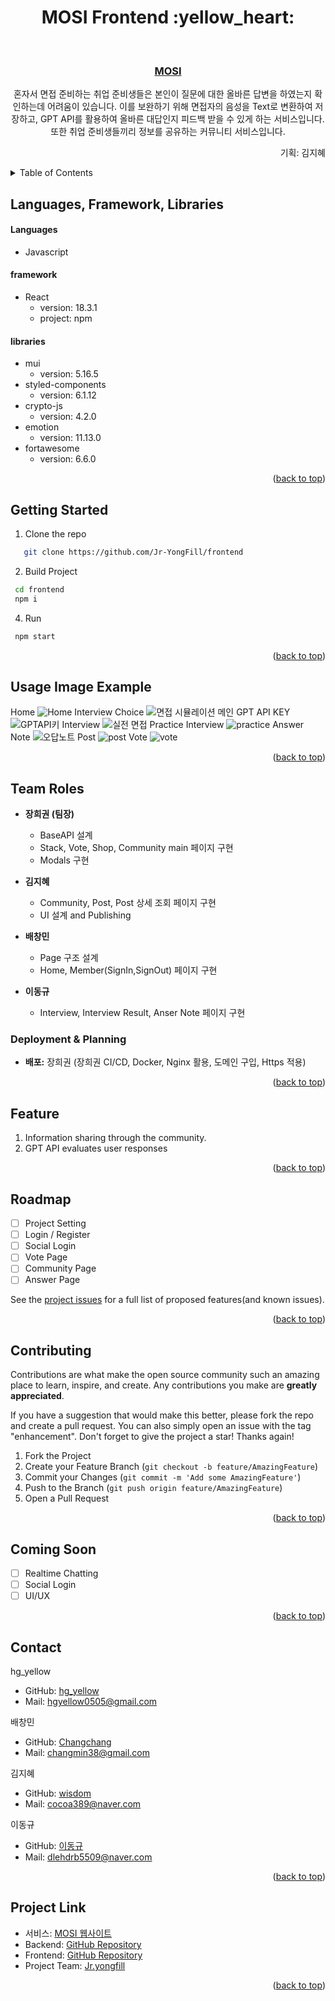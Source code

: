 <div align="center">
  <h1>MOSI Frontend :yellow_heart:</h1>
</div>
<a id="top"></a>

<!-- PROJECT LOGO -->
<br />
<div align="center">

<h3 align="center"><a href="http://www.mosi.digital/">MOSI</a></h3>

  <p align="center">   
    혼자서 면접 준비하는 취업 준비생들은 본인이 질문에 대한 올바른 답변을 하였는지 확인하는데 어려움이
있습니다. 이를 보완하기 위해 면접자의 음성을 Text로 변환하여 저장하고, GPT API를 활용하여 올바른 대답인지 피드백 받을 수 있게 하는 서비스입니다. 또한 취업 준비생들끼리 정보를 공유하는 커뮤니티 서비스입니다. 
    <br />
  <p align="right">
      기획: 김지혜
</div>


<!-- TABLE OF CONTENTS -->
<details>
  <summary>Table of Contents</summary>
  <ol>
    <li><a href="#languages-framework-libraries">Languages, Framework, Libraries</a></li>
    <li><a href="#getting-started">Getting Started</a></li>
    <li><a href="#usage-image-example">Usage Image Example</a></li>
    <li><a href="#team-roles">Team Roles</a></li>
    <li><a href="#feature">Feature</a></li>
    <li><a href="#roadmap">Roadmap</a></li>
    <li><a href="#contributing">Contributing</a></li>
    <li><a href="#coming-soon">Coming Soon</a></li>
    <li><a href="#contact">Contact</a></li>
    <li><a href="#project-link">Project Link</a></li>
  </ol>
</details>

<!-- LANGUAGES, LIBRARIES, AND TOOLS USED -->
## Languages, Framework, Libraries
#### Languages
* Javascript

#### framework
* React
    - version: 18.3.1
    - project: npm

#### libraries
* mui
   - version: 5.16.5
* styled-components
    - version: 6.1.12
* crypto-js
   - version: 4.2.0
* emotion
    - version: 11.13.0
* fortawesome
    - version: 6.6.0


<p align="right">(<a href="#top">back to top</a>)</p>

<!-- GETTING STARTED -->
## Getting Started
1.  Clone the repo
```sh
   git clone https://github.com/Jr-YongFill/frontend
  ```
2. Build Project
  ```sh
   cd frontend
   npm i
  ```

4. Run
  ```sh
   npm start
  ```

<p align="right">(<a href="#top">back to top</a>)</p>

<!-- USAGE EXAMPLES -->
## Usage Image Example
Home
![Home](https://github.com/user-attachments/assets/cddcf02c-eaf7-4dd3-8b23-c02fdd36b0bc)
Interview Choice
![면접 시뮬레이션 메인](https://github.com/user-attachments/assets/3924ed8d-3c16-44c5-9e7e-f89522f2458d)
GPT API KEY
![GPTAPI키](https://github.com/user-attachments/assets/6c51b27d-8ccf-4eca-b8f4-a0b1955caac8)
Interview
![실전 면접](https://github.com/user-attachments/assets/bc810764-eb8d-48cf-af2d-ccaf0cab5049)
Practice Interview
![practice](https://github.com/user-attachments/assets/89e436ae-404a-4697-a039-b1b5c43502f6)
Answer Note
![오답노트](https://github.com/user-attachments/assets/1ee2ad5d-dc33-416d-aa2e-e0b1fa7daa51)
Post
![post](https://github.com/user-attachments/assets/c06f2a3d-0640-4c95-b658-5784b0742435)
Vote
![vote](https://github.com/user-attachments/assets/e70f3b1e-4c8b-4f87-b5d9-6ffeb6402062)

<p align="right">(<a href="#top">back to top</a>)</p>

<!-- Team Roles -->
## Team Roles
- **장희권 (팀장)**
  - BaseAPI  설계
  - Stack, Vote, Shop, Community main 페이지 구현
  - Modals 구현

- **김지혜**
  - Community, Post, Post 상세 조회 페이지 구현
  - UI 설계 and Publishing

- **배창민**
  - Page 구조 설계
  - Home, Member(SignIn,SignOut) 페이지 구현
    
- **이동규**
  - Interview, Interview Result, Anser Note 페이지 구현


### Deployment & Planning
- **배포:** 장희권 (장희권 CI/CD, Docker, Nginx 활용, 도메인 구입, Https 적용)

<p align="right">(<a href="#top">back to top</a>)</p>

<!-- FEATURE EXAMPLES -->
## Feature
1. Information sharing through the community.
2. GPT API evaluates user responses

<p align="right">(<a href="#top">back to top</a>)</p>

<!-- ROADMAP -->
## Roadmap
- [ ] Project Setting
- [ ] Login / Register
- [ ] Social Login 
- [ ] Vote Page
- [ ] Community Page
- [ ] Answer Page

See the [project issues](https://github.com/Jr-YongFill/frontend/issues) for a full list of proposed features(and known issues).

<p align="right">(<a href="#top">back to top</a>)</p>

<!-- CONTRIBUTING -->
## Contributing

Contributions are what make the open source community such an amazing place to learn, inspire, and create. Any contributions you make are **greatly appreciated**.

If you have a suggestion that would make this better, please fork the repo and create a pull request. You can also simply open an issue with the tag "enhancement".
Don't forget to give the project a star! Thanks again!

1. Fork the Project
2. Create your Feature Branch (`git checkout -b feature/AmazingFeature`)
3. Commit your Changes (`git commit -m 'Add some AmazingFeature'`)
4. Push to the Branch (`git push origin feature/AmazingFeature`)
5. Open a Pull Request

<p align="right">(<a href="#top">back to top</a>)</p>

<!-- API DOCS -->

<!-- COMING SOON -->

## Coming Soon
- [ ] Realtime Chatting
- [ ] Social Login
- [ ] UI/UX
      
<p align="right">(<a href="#top">back to top</a>)</p>

<!-- CONTACT -->
## Contact
hg_yellow
- GitHub: [hg_yellow](https://github.com/jang010505)
- Mail: hgyellow0505@gmail.com

배창민
- GitHub: [Changchang](https://github.com/bbmini96)
- Mail: changmin38@gmail.com

김지혜
- GitHub: [wisdom](https://github.com/Wisdom-Kim)
- Mail: cocoa389@naver.com

이동규
- GitHub: [이동규](https://github.com/202011988)
- Mail: dlehdrb5509@naver.com

<p align="right">(<a href="#top">back to top</a>)</p>

<!-- PROJECT LINK -->
<a id="project-link"></a>
## Project Link
- 서비스: [MOSI 웹사이트](http://www.mosi.digital/)
- Backend: [GitHub Repository](https://github.com/Jr-YongFill/backend)
- Frontend: [GitHub Repository](https://github.com/Jr-YongFill/frontend)
- Project Team: [Jr.yongfill](https://github.com/Jr-YongFill)

<p align="right">(<a href="#top">back to top</a>)</p>

